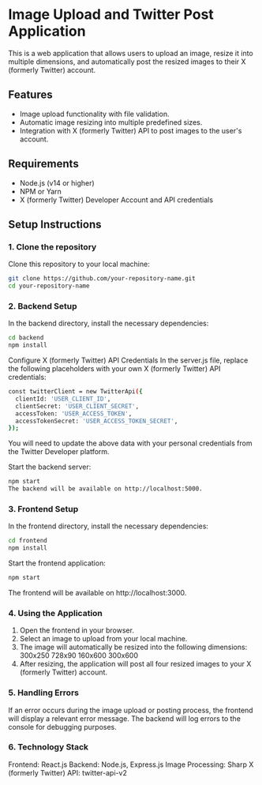 # Image Upload and Twitter Post Application

This is a web application that allows users to upload an image, resize it into multiple dimensions, and automatically post the resized images to their X (formerly Twitter) account.

## Features

- Image upload functionality with file validation.
- Automatic image resizing into multiple predefined sizes.
- Integration with X (formerly Twitter) API to post images to the user's account.

## Requirements

- Node.js (v14 or higher)
- NPM or Yarn
- X (formerly Twitter) Developer Account and API credentials

## Setup Instructions

### 1. Clone the repository

Clone this repository to your local machine:

```bash
git clone https://github.com/your-repository-name.git
cd your-repository-name
```

### 2. Backend Setup

In the backend directory, install the necessary dependencies:

```bash
cd backend
npm install
```
Configure X (formerly Twitter) API Credentials
In the server.js file, replace the following placeholders with your own X (formerly Twitter) API credentials:

```bash
const twitterClient = new TwitterApi({
  clientId: 'USER_CLIENT_ID',
  clientSecret: 'USER_CLIENT_SECRET',
  accessToken: 'USER_ACCESS_TOKEN',
  accessTokenSecret: 'USER_ACCESS_TOKEN_SECRET',
});
```

You will need to update the above data with your personal credentials from the Twitter Developer platform.

Start the backend server:

```bash
npm start
The backend will be available on http://localhost:5000.
```

### 3. Frontend Setup

In the frontend directory, install the necessary dependencies:

```bash
cd frontend
npm install
```
Start the frontend application:

```bash
npm start
```
The frontend will be available on http://localhost:3000.

### 4. Using the Application
1. Open the frontend in your browser.
2. Select an image to upload from your local machine.
3. The image will automatically be resized into the following dimensions:
        300x250
        728x90
        160x600
        300x600
4. After resizing, the application will post all four resized images to your X (formerly Twitter) account.

### 5. Handling Errors
If an error occurs during the image upload or posting process, the frontend will display a relevant error message. The backend will log errors to the console for debugging purposes.

### 6. Technology Stack
Frontend: React.js
Backend: Node.js, Express.js
Image Processing: Sharp
X (formerly Twitter) API: twitter-api-v2
